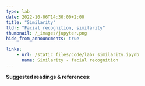 ```yaml
---
type: lab
date: 2022-10-06T14:30:00+2:00
title: "Similarity"
tldr: "Facial recognition, similarity"
thumbnail: /_images/jupyter.png
hide_from_announcments: true

links: 
    - url: /static_files/code/lab7_similarity.ipynb
      name: Similarity - facial recognition
---
```

**Suggested readings & references:**
